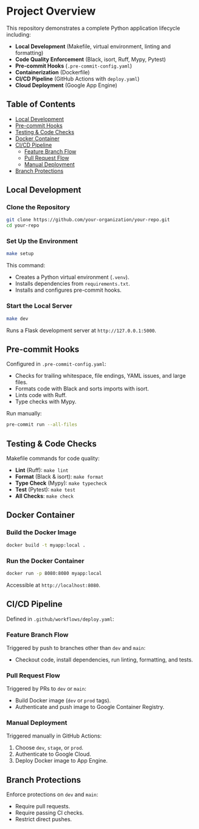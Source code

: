 # Project Overview

This repository demonstrates a complete Python application lifecycle including:

- **Local Development** (Makefile, virtual environment, linting and formatting)
- **Code Quality Enforcement** (Black, isort, Ruff, Mypy, Pytest)
- **Pre-commit Hooks** (`.pre-commit-config.yaml`)
- **Containerization** (Dockerfile)
- **CI/CD Pipeline** (GitHub Actions with `deploy.yaml`)
- **Cloud Deployment** (Google App Engine)

## Table of Contents

- [Local Development](#local-development)
- [Pre-commit Hooks](#pre-commit-hooks)
- [Testing & Code Checks](#testing--code-checks)
- [Docker Container](#docker-container)
- [CI/CD Pipeline](#cicd-pipeline)
  - [Feature Branch Flow](#feature-branch-flow)
  - [Pull Request Flow](#pull-request-flow)
  - [Manual Deployment](#manual-deployment)
- [Branch Protections](#branch-protections)

## Local Development

### Clone the Repository
```bash
git clone https://github.com/your-organization/your-repo.git
cd your-repo
```

### Set Up the Environment
```bash
make setup
```
This command:
- Creates a Python virtual environment (`.venv`).
- Installs dependencies from `requirements.txt`.
- Installs and configures pre-commit hooks.

### Start the Local Server
```bash
make dev
```
Runs a Flask development server at `http://127.0.0.1:5000`.

## Pre-commit Hooks

Configured in `.pre-commit-config.yaml`:
- Checks for trailing whitespace, file endings, YAML issues, and large files.
- Formats code with Black and sorts imports with isort.
- Lints code with Ruff.
- Type checks with Mypy.

Run manually:
```bash
pre-commit run --all-files
```

## Testing & Code Checks

Makefile commands for code quality:
- **Lint** (Ruff): `make lint`
- **Format** (Black & isort): `make format`
- **Type Check** (Mypy): `make typecheck`
- **Test** (Pytest): `make test`
- **All Checks**: `make check`

## Docker Container

### Build the Docker Image
```bash
docker build -t myapp:local .
```

### Run the Docker Container
```bash
docker run -p 8080:8080 myapp:local
```

Accessible at `http://localhost:8080`.

## CI/CD Pipeline

Defined in `.github/workflows/deploy.yaml`:

### Feature Branch Flow
Triggered by push to branches other than `dev` and `main`:
- Checkout code, install dependencies, run linting, formatting, and tests.

### Pull Request Flow
Triggered by PRs to `dev` or `main`:
- Build Docker image (`dev` or `prod` tags).
- Authenticate and push image to Google Container Registry.

### Manual Deployment
Triggered manually in GitHub Actions:
1. Choose `dev`, `stage`, or `prod`.
2. Authenticate to Google Cloud.
3. Deploy Docker image to App Engine.

## Branch Protections

Enforce protections on `dev` and `main`:
- Require pull requests.
- Require passing CI checks.
- Restrict direct pushes.
